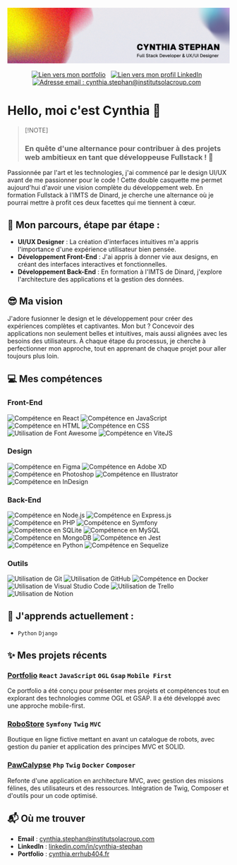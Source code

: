 ![Bannière Cynthia Stephan](./src/banner.jpg)

<p align="center">
<a style="margin-right: 8px;" href="https://cynthia.errhub404.fr/"><img height="20px" src="https://ziadoua.github.io/m3-Markdown-Badges/badges/MyPortfolio/myportfolio3.svg" alt="Lien vers mon portfolio "></a>
<a style="margin-right: 8px;" href="https://www.linkedin.com/in/cynthia-stephan/"><img height="20px" src="https://ziadoua.github.io/m3-Markdown-Badges/badges/LinkedIn/linkedin3.svg" alt="Lien vers mon profil LinkedIn"></a>
<a style="margin-right: 8px;" href="mailto:cynthia.stephan@institutsolacroup.com"><img height="20px" src="https://ziadoua.github.io/m3-Markdown-Badges/badges/Gmail/gmail3.svg" alt="Adresse email : cynthia.stephan@institutsolacroup.com"></a>
</p>

# Hello, moi c'est Cynthia 🤗

>
>[!NOTE]
> ### En quête d'une alternance pour contribuer à des projets web ambitieux en tant que **développeuse Fullstack** ! 🚀
>

Passionnée par l'art et les technologies,  j'ai commencé par le design UI/UX avant de me passionner pour le code ! Cette double casquette me permet aujourd'hui d'avoir une vision complète du développement web. En formation Fullstack à l'IMTS de Dinard, je cherche une alternance où je pourrai mettre à profit ces deux facettes qui me tiennent à cœur.

## 🌱 Mon parcours, étape par étape :
- **UI/UX Designer** : La création d'interfaces intuitives m'a appris l'importance d'une expérience utilisateur bien pensée.
- **Développement Front-End** : J'ai appris à donner vie aux designs, en créant des interfaces interactives et fonctionnelles.
- **Développement Back-End** : En formation à l'IMTS de Dinard, j'explore l'architecture des applications et la gestion des données. 

## 😎 Ma vision
J'adore fusionner le design et le développement pour créer des expériences complètes et captivantes. Mon but ? Concevoir des applications non seulement belles et intuitives, mais aussi alignées avec les besoins des utilisateurs.
 À chaque étape du processus, je cherche à perfectionner mon approche, tout en apprenant de chaque projet pour aller toujours plus loin.

## 💻 Mes compétences

<div class="d-flex flex-row">
<div>

### Front-End
<p>
   <img height="24px" src="https://ziadoua.github.io/m3-Markdown-Badges/badges/React/react3.svg" alt="Compétence en React">
   <img height="24px" src="https://ziadoua.github.io/m3-Markdown-Badges/badges/Javascript/javascript3.svg" alt="Compétence en JavaScript">
   <img height="24px" src="https://ziadoua.github.io/m3-Markdown-Badges/badges/HTML/html3.svg" alt="Compétence en HTML">
   <img height="24px" src="https://ziadoua.github.io/m3-Markdown-Badges/badges/CSS/css3.svg" alt="Compétence en CSS">
   <img height="24px" src="https://ziadoua.github.io/m3-Markdown-Badges/badges/FontAwesome/fontawesome3.svg" alt="Utilisation de Font Awesome">
   <img height="24px" src="https://ziadoua.github.io/m3-Markdown-Badges/badges/ViteJS/vitejs3.svg" alt="Compétence en ViteJS">
</p>

### Design
<p>
   <img height="24px" src="https://ziadoua.github.io/m3-Markdown-Badges/badges/Figma/figma3.svg" alt="Compétence en Figma">
   <img height="24px" src="https://ziadoua.github.io/m3-Markdown-Badges/badges/XD/xd3.svg" alt="Compétence en Adobe XD">
   <img height="24px" src="https://ziadoua.github.io/m3-Markdown-Badges/badges/Photoshop/photoshop3.svg" alt="Compétence en Photoshop">
   <img height="24px" src="https://ziadoua.github.io/m3-Markdown-Badges/badges/Illustrator/illustrator3.svg" alt="Compétence en Illustrator">
   <img height="24px" src="https://ziadoua.github.io/m3-Markdown-Badges/badges/InDesign/indesign3.svg" alt="Compétence en InDesign">
</p>

</div>
<div>

### Back-End
<p>
   <img height="24px" src="https://ziadoua.github.io/m3-Markdown-Badges/badges/NodeJS/nodejs3.svg" alt="Compétence en Node.js">
   <img height="24px" src="https://ziadoua.github.io/m3-Markdown-Badges/badges/Express/express3.svg" alt="Compétence en Express.js">
   <img height="24px" src="https://ziadoua.github.io/m3-Markdown-Badges/badges/PHP/php3.svg" alt="Compétence en PHP">
   <img height="24px" src="https://ziadoua.github.io/m3-Markdown-Badges/badges/Symfony/symfony3.svg" alt="Compétence en Symfony">
   <img height="24px" src="https://ziadoua.github.io/m3-Markdown-Badges/badges/SQLite/sqlite3.svg" alt="Compétence en SQLite">
   <img height="24px" src="https://ziadoua.github.io/m3-Markdown-Badges/badges/MySQL/mysql3.svg" alt="Compétence en MySQL">
   <img height="24px" src="https://ziadoua.github.io/m3-Markdown-Badges/badges/MongoDB/mongodb3.svg" alt="Compétence en MongoDB">
   <img height="24px" src="https://ziadoua.github.io/m3-Markdown-Badges/badges/Jest/jest3.svg" alt="Compétence en Jest">
   <img height="24px" src="https://ziadoua.github.io/m3-Markdown-Badges/badges/Python/python3.svg" alt="Compétence en Python">
   <img height="24px" src="https://ziadoua.github.io/m3-Markdown-Badges/badges/Sequelize/sequelize3.svg" alt="Compétence en Sequelize">
</p>

### Outils
<p>
   <img height="24px" src="https://ziadoua.github.io/m3-Markdown-Badges/badges/Git/git3.svg" alt="Utilisation de Git">
   <img height="24px" src="https://ziadoua.github.io/m3-Markdown-Badges/badges/Github/github3.svg" alt="Utilisation de GitHub">
   <img height="24px" src="https://ziadoua.github.io/m3-Markdown-Badges/badges/Docker/docker3.svg" alt="Compétence en Docker">
   <img height="24px" src="https://ziadoua.github.io/m3-Markdown-Badges/badges/VisualStudioCode/visualstudiocode3.svg" alt="Utilisation de Visual Studio Code">
   <img height="24px" src="https://ziadoua.github.io/m3-Markdown-Badges/badges/Trello/trello3.svg" alt="Utilisation de Trello">
   <img height="24px" src="https://ziadoua.github.io/m3-Markdown-Badges/badges/Notion/notion3.svg" alt="Utilisation de Notion">
</p>

</div>
</div>


## 📖 J'apprends actuellement :
- `Python`  `Django`

## ✨ Mes projets récents

### **[Portfolio](https://github.com/CynthiaStephan/portfolio)**   `React` `JavaScript` `OGL` `Gsap` `Mobile First`
   Ce portfolio a été conçu pour présenter mes projets et compétences tout en explorant des technologies comme OGL et GSAP. Il a été développé avec une approche mobile-first.

### **[RoboStore](https://github.com/CynthiaStephan/RoboStore)** `Symfony` `Twig` `MVC` 
   Boutique en ligne fictive mettant en avant un catalogue de robots, avec gestion du panier et application des principes MVC et SOLID.

### **[PawCalypse](https://github.com/CynthiaStephan/Pawcalypse)** `Php` `Twig` `Docker` `Composer`
   Refonte d'une application en architecture MVC, avec gestion des missions félines, des utilisateurs et des ressources. Intégration de Twig, Composer et d'outils pour un code optimisé.

## 📬 Où me trouver
- **Email** : [cynthia.stephan@institutsolacroup.com](mailto:cynthia.stephan@institutsolacroup.com)
- **LinkedIn** : [linkedin.com/in/cynthia-stephan](https://www.linkedin.com/in/cynthia-stephan/)
- **Portfolio** : [cynthia.errhub404.fr](https://cynthia.errhub404.fr/)
